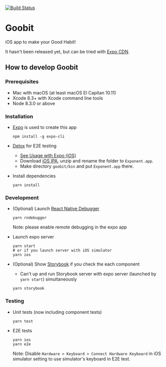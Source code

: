 [![Build Status](https://travis-ci.com/k-yokoishi/goobit.svg?branch=master)](https://travis-ci.com/k-yokoishi/goobit)

# Goobit

iOS app to make your Good Habit!

It hasn't been released yet, but can be tried with [Expo CDN](https://expo.io/@k-yokoishi/goobit).

## How to develop Goobit

### Prerequisites
* Mac with macOS (at least macOS El Capitan 10.11)
* Xcode 8.3+ with Xcode command line tools
* Node 8.3.0 or above

### Installation

* [Expo](https://expo.io/) is used to create this app

  ```
  npm install -g expo-cli
  ```

* [Detox](https://github.com/wix/Detox) for E2E testing
  * [See Usage with Expo (iOS)](https://github.com/wix/Detox/blob/master/docs/Guide.Expo.md)
  * Download [iOS IPA](https://expo.io/tools#client), unzip and rename the folder to `Exponent.app`.
  * Make directory `goobit/bin` and put `Exponent.app` there.

* Install dependencies

  ```
  yarn install
  ```

### Development
* (Optional) Launch [React Native Debugger](https://github.com/jhen0409/react-native-debugger)
  ```
  yarn rndebugger
  ```

  Note: please enable remote debugging in the expo app


* Launch expo server

  ```
  yarn start
  # or if you launch server with iOS simulator
  yarn ios
  ```

* (Optional) Show [Storybook](https://storybook.js.org/basics/guide-react-native) if you check the each component
  * Can't up and run Storybook server with expo server (launched by `yarn start`) simultaneously

  ```
  yarn storybook
  ```

### Testing
* Unit tests (now including component tests)

  ```
  yarn test
  ```

* E2E tests

  ```
  yarn ios
  yarn e2e
  ```

  Note: Disable `Hardware > Keyboard > Connect Hardware Keyboard` in iOS simulator setting to use simulator's keyboard in E2E test.